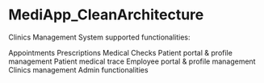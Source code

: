 # MediApp_CleanArchitecture
Clinics Management System supported functionalities:

Appointments
Prescriptions
Medical Checks
Patient portal & profile management
Patient medical trace
Employee portal & profile management
Clinics management
Admin functionalities
